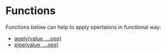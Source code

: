 # Functions

Functions below can help to apply opertaions in functional way:

* [apply(value, ...ops)](./apply/README.md)
* [pipe(value, ...ops)](./pipe/README.md)
